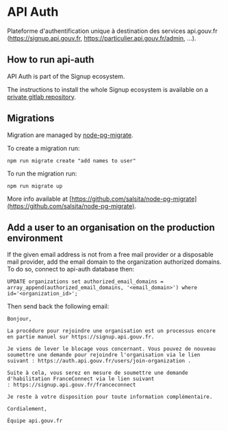 # API Auth

Plateforme d'authentification unique à destination des services api.gouv.fr (https://signup.api.gouv.fr, https://particulier.api.gouv.fr/admin, ...).

## How to run api-auth

API Auth is part of the Signup ecosystem.

The instructions to install the whole Signup ecosystem is available on a [private gitlab repository](https://gitlab.incubateur.net/beta.gouv.fr/signup-ansible).

## Migrations

Migration are managed by [node-pg-migrate](https://www.npmjs.com/package/node-pg-migrate).

To create a migration run:

```
npm run migrate create "add names to user"
```

To run the migration run:

```
npm run migrate up
```

More info available at [https://github.com/salsita/node-pg-migrate](https://github.com/salsita/node-pg-migrate).

## Add a user to an organisation on the production environment

If the given email address is not from a free mail provider or a disposable mail provider, add the email domain to the organization authorized domains.
To do so, connect to api-auth database then:

```postgresql
UPDATE organizations set authorized_email_domains = array_append(authorized_email_domains, '<email_domain>') where id='<organization_id>';
```

Then send back the following email:

```
Bonjour,

La procédure pour rejoindre une organisation est un processus encore en partie manuel sur https://signup.api.gouv.fr.

Je viens de lever le blocage vous concernant. Vous pouvez de nouveau soumettre une demande pour rejoindre l'organisation via le lien suivant : https://auth.api.gouv.fr/users/join-organization .

Suite à cela, vous serez en mesure de soumettre une demande d'habilitation FranceConnect via le lien suivant : https://signup.api.gouv.fr/franceconnect

Je reste à votre disposition pour toute information complémentaire.

Cordialement,

Équipe api.gouv.fr
```
